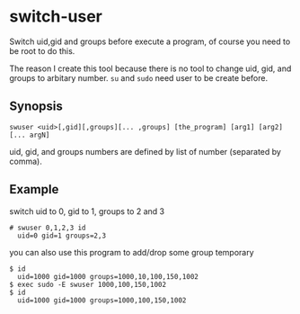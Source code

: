 # switch-user

Switch uid,gid and groups before execute a program, of course you need to be root to do this.

The reason I create this tool because there is no tool to change uid, gid, and groups to arbitary number. `su` and `sudo` need user to be create before.

## Synopsis

    swuser <uid>[,gid][,groups][... ,groups] [the_program] [arg1] [arg2] [... argN]

uid, gid, and groups numbers are defined by list of number (separated by comma).

## Example

switch uid to 0, gid to 1, groups to 2 and 3

    # swuser 0,1,2,3 id
      uid=0 gid=1 groups=2,3

you can also use this program to add/drop some group temporary

    $ id
      uid=1000 gid=1000 groups=1000,10,100,150,1002
    $ exec sudo -E swuser 1000,100,150,1002
    $ id
      uid=1000 gid=1000 groups=1000,100,150,1002
